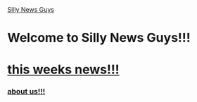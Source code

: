 <!DOCTYPE html>
  <html lang=en>
        <head>
           <a href="hub" target="_self">Silly News Guys</a>
        </head>
      <body>
           
  <h1>Welcome to Silly News Guys!!!</h1>
             <h1><a href="news" target="_self">this weeks news!!!</a></h1>
              <h3><a href="about" target="_self">about us!!!</a></h3>

    
  </html>
